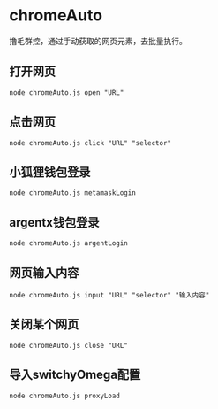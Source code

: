 # chromeAuto
撸毛群控，通过手动获取的网页元素，去批量执行。

## 打开网页
`node chromeAuto.js open "URL"`

## 点击网页
`node chromeAuto.js click "URL" "selector"`

## 小狐狸钱包登录
`node chromeAuto.js metamaskLogin`

## argentx钱包登录
`node chromeAuto.js argentLogin`

## 网页输入内容
`node chromeAuto.js input "URL" "selector" "输入内容"`

## 关闭某个网页
`node chromeAuto.js close "URL"`

## 导入switchyOmega配置
`node chromeAuto.js proxyLoad`

